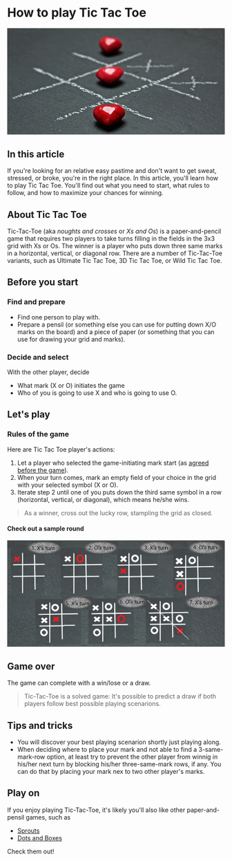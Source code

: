 # How to play Tic Tac Toe

![ttt](ttt.jpg)

## In this article

If you're looking for an relative easy pastime and don't want to get sweat, stressed, or broke, you're in the right place. In this article, you'll learn how to play Tic Tac Toe. You'll find out what you need to start, what rules to follow, and how to maximize your chances for winning.

## About Tic Tac Toe

Tic-Tac-Toe (aka *noughts and crosses* or *Xs and Os*) is a paper-and-pencil game that requires two players to take turns filling in the fields in the 3x3 grid with Xs or Os. The winner is a player who puts down three same marks in a horizontal, vertical, or diagonal row. There are a number of Tic-Tac-Toe variants, such as Ultimate Tic Tac Toe, 3D Tic Tac Toe, or Wild Tic Tac Toe.

## Before you start

### Find and prepare

* Find one person to play with.
* Prepare a pensil (or something else you can use for putting down X/O marks on the board) and a piece of paper (or something that you can use for drawing your grid and marks).

### Decide and select

With the other player, decide

* What mark (X or O) initiates the game
* Who of you is going to use X and who is going to use O.

## Let's play

### Rules of the game

Here are Tic Tac Toe player's actions:

1. Let a player who selected the game-initiating mark start (as [agreed before the game](#decide-and-select)).
2. When your turn comes, mark an empty field of your choice in the grid with your selected symbol (X or O).
3. Iterate step 2 until one of you puts down the third same symbol in a row (horizontal, vertical, or diagonal), which means he/she wins.

> As a winner, cross out the lucky row, stampling the grid as closed.

#### Check out a sample round

![example](example.jpg)

## Game over

The game can complete with a win/lose or a draw.

> Tic-Tac-Toe is a solved game: It's possible to predict a draw if both players follow best possible playing scenarions.

## Tips and tricks

* You will discover your best playing scenarion shortly just playing along.
* When deciding where to place your mark and not able to find a 3-same-mark-row option, at least try to prevent the other player from winnig in his/her next turn by blocking his/her three-same-mark rows, if any. You can do that by placing your mark nex to two other player's marks.

## Play on

If you enjoy playing Tic-Tac-Toe, it's likely you'll also like other paper-and-pensil games, such as

* [Sprouts](https://en.wikipedia.org/wiki/Sprouts_(game))
* [Dots and Boxes](https://en.wikipedia.org/wiki/Dots_and_Boxes)

Check them out!
